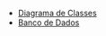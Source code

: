 - [Diagrama de Classes](https://github.com/cp2-dc-info-projeto-final-2018/requisitos-cotton-candy/blob/master/Documenta%C3%A7%C3%A3o/DiagramaDeClasse.png)
- [Banco de Dados](https://github.com/cp2-dc-info-projeto-final-2018/requisitos-cotton-candy/blob/master/Documenta%C3%A7%C3%A3o/BD.sql)
